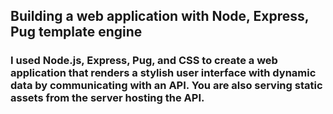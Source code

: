 ## Building a web application with Node, Express, Pug template engine


### I used Node.js, Express, Pug, and CSS to create a web application that renders a stylish user interface with dynamic data by communicating with an API. You are also serving static assets from the server hosting the API.